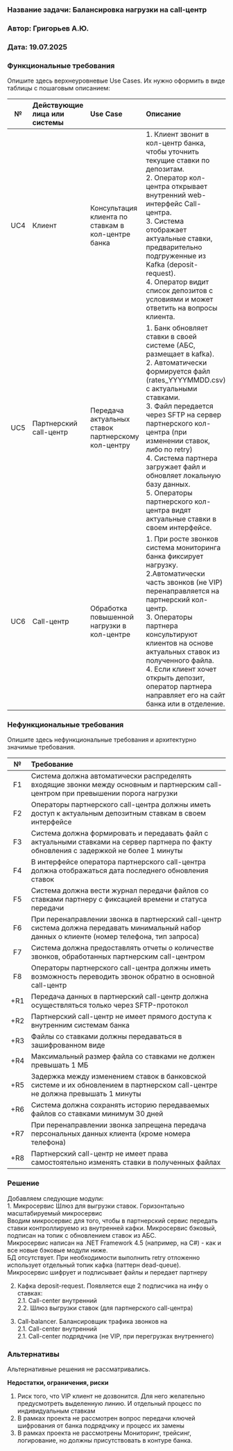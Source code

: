 ### <a name="_b7urdng99y53"></a>**Название задачи: Балансировка нагрузки на call-центр** 
### <a name="_hjk0fkfyohdk"></a>**Автор: Григорьев А.Ю.**
### <a name="_uanumrh8zrui"></a>**Дата: 19.07.2025**
### <a name="_3bfxc9a45514"></a>**Функциональные требования**
Опишите здесь верхнеуровневые Use Cases. Их нужно оформить в виде таблицы с пошаговым описанием:

|**№**|**Действующие лица или системы**|**Use Case**|**Описание**|
| :-: | :- | :- | :- |
|UC4| Клиент | Консультация клиента по ставкам в кол-центре банка |1. Клиент звонит в кол-центр банка, чтобы уточнить текущие ставки по депозитам.<br>2. Оператор кол-центра открывает внутренний web-интерфейс Call-центра.<br>3. Система отображает актуальные ставки, предварительно подгруженные из Kafka (deposit-request).<br>4. Оператор видит список депозитов с условиями и может ответить на вопросы клиента.|
|UC5|Партнерский call-центр|Передача актуальных ставок партнерскому кол-центру|1. Банк обновляет ставки в своей системе (АБС, размещает в kafka).<br>2. Автоматически формируется файл (rates_YYYYMMDD.csv) с актуальными ставками.<br>3. Файл передается через SFTP на сервер партнерского кол-центра (при изменении ставок, либо по retry)<br>4. Система партнера загружает файл и обновляет локальную базу данных.<br>5. Операторы партнерского кол-центра видят актуальные ставки в своем интерфейсе.|
|UC6|Call-центр|Обработка повышенной нагрузки в кол-центре|1. При росте звонков система мониторинга банка фиксирует нагрузку. <br>2.Автоматически часть звонков (не VIP) перенаправляется на партнерский кол-центр.<br>3. Операторы партнера консультируют клиентов на основе актуальных ставок из полученного файла.<br>4. Если клиент хочет открыть депозит, оператор партнера направляет его на сайт банка или в отделение.|

### <a name="_u8xz25hbrgql"></a>**Нефункциональные требования**
Опишите здесь нефункциональные требования и архитектурно значимые требования.

|**№**|**Требование**|
| :-: | :- |
| F1 | Система должна автоматически распределять входящие звонки между основным и партнерским call-центром при превышении порога нагрузки |
| F2 | Операторы партнерского call-центра должны иметь доступ к актуальным депозитным ставкам в своем интерфейсе |
| F3 | Система должна формировать и передавать файл с актуальными ставками на сервер партнера по факту обновления с задержкой не более 1 минуты |
| F4 | В интерфейсе оператора партнерского call-центра должна отображаться дата последнего обновления ставок |
| F5 | Система должна вести журнал передачи файлов со ставками партнеру с фиксацией времени и статуса передачи |
| F6 | При перенаправлении звонка в партнерский call-центр система должна передавать минимальный набор данных о клиенте (номер телефона, тип запроса) |
| F7 | Система должна предоставлять отчеты о количестве звонков, обработанных партнерским call-центром |
| F8 | Операторы партнерского call-центра должны иметь возможность переводить звонок обратно в основной call-центр |
| +R1 | Передача данных в партнерский call-центр должна осуществляться только через SFTP-протокол |
| +R2 | Партнерский call-центр не имеет прямого доступа к внутренним системам банка |
| +R3 | Файлы со ставками должны передаваться в зашифрованном виде |
| +R4 | Максимальный размер файла со ставками не должен превышать 1 МБ |
| +R5 | Задержка между изменением ставок в банковской системе и их обновлением в партнерском call-центре не должна превышать 1 минуты |
| +R6 | Система должна сохранять историю передаваемых файлов со ставками минимум 30 дней |
| +R7 | При перенаправлении звонка запрещена передача персональных данных клиента (кроме номера телефона) |
| +R8 | Партнерский call-центр не имеет права самостоятельно изменять ставки в полученных файлах |

### <a name="_qmphm5d6rvi3"></a>**Решение**

Добавляем следующие модули:
<br>1. Микросервис Шлюз для выгрузки ставок. Горизонтально масштабируемый микросервис
  <br>Вводим микросервис для того, чтобы в партнерский сервис передать ставки контроллируемо из внутренней кафки. Микросервис бэковый, подписан на топик с обновлением ставок из АБС. 
    <br>Микросервис написан на .NET Framework 4.5 (например, на C#) - как и все новые бэковые модули ниже.
    <br>БД отсутствует. При необходимости выполнить retry отложенно использует отдельный топик кафка (паттерн dead-queue).
   <br>Микросервис шифрует и подписывает файлы и передает партнеру

 2. Кафка deposit-request.
  Появляется еще 2 подписчика на инфу о ставках:
  <br>2.1. Call-center внутренний
  <br>2.2. Шлюз выгрузки ставок (для партнерского call-центра)

  3. Call-balancer.
  Балансировщик трафика звонков на
  <br>2.1. Call-center внутренний
  <br>2.1. Call-center подрядчика (не VIP, при перегрузках внутреннего)
 
### <a name="_bjrr7veeh80c"></a>**Альтернативы**

Альтернативные решения не рассматривались.

**Недостатки, ограничения, риски**

1. Риск того, что VIP клиент не дозвонится. Для него желательно предусмотреть выделенную линию. И отдельный процесс по индивидуальным ставкам
2. В рамках проекта не рассмотрен вопрос передачи ключей шифрования от банка подрядчику и процесс их замены
3. В рамках проекта не рассмотрены Мониторинг, трейсинг, логирование, но должны присутствовать в контуре банка.


